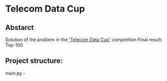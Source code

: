 # Telecom Data Cup

## Abstarct
Solution of the problem in the ['Telecom Data Cup'](https://mlbootcamp.ru/round/15/sandbox/) competition 
Final result: Top-100

## Project structure:
main.py - 

